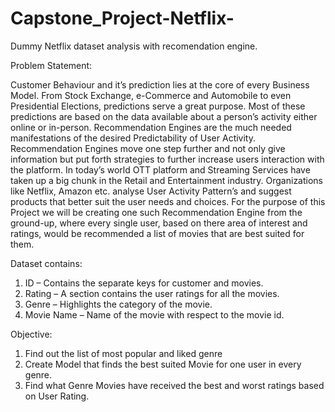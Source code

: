 # Capstone_Project-Netflix-
Dummy Netflix dataset analysis with recomendation engine.

Problem Statement:

Customer Behaviour and it’s prediction lies at the core of every Business Model. From Stock Exchange, e-Commerce and Automobile to even Presidential Elections, predictions serve a great purpose. Most of these predictions are based on the data available about a person’s activity either online or in-person. Recommendation Engines are the much needed manifestations of the desired Predictability of User Activity. Recommendation Engines move one step further and not only give information but put forth strategies to further increase users interaction with the platform. In today’s world OTT platform and Streaming Services have taken up a big chunk in the Retail and Entertainment industry. Organizations like Netflix, Amazon etc. analyse User Activity Pattern’s and suggest products that better suit the user needs and choices. For the purpose of this Project we will be creating one such Recommendation Engine from the ground-up, where every single user, based on there area of interest and ratings, would be recommended a list of movies that are best suited for them.

Dataset contains:

1. ID – Contains the separate keys for customer and movies.
2. Rating – A section contains the user ratings for all the movies.
3. Genre – Highlights the category of the movie.
4. Movie Name – Name of the movie with respect to the movie id.

Objective:

1. Find out the list of most popular and liked genre
2. Create Model that finds the best suited Movie for one user in every genre.
3. Find what Genre Movies have received the best and worst ratings based on User Rating.
